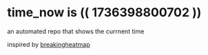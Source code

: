 # time_now is (( 1736398800702 ))

an automated repo that shows the currnent time

inspired by [breakingheatmap](https://github.com/breakingheatmap/breakingheatmap)